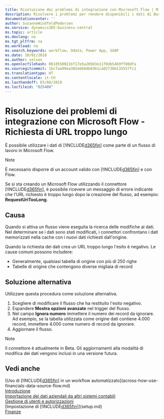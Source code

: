 ```yaml
---
title: Risoluzione dei problemi di integrazione con Microsoft Flow | Microsoft Docs
description: Risolvere i problemi per rendere disponibili i dati di Business Central come origine dati e specificare un URL OData dei service Web per creare un workflow automatizzato.
documentationcenter: ''
author: SusanneWindfeldPedersen
ms.service: dynamics365-business-central
ms.topic: article
ms.devlang: na
ms.tgt_pltfrm: na
ms.workload: na
ms.search.keywords: workflow, Odata, Power App, SOAP
ms.date: 10/01/2018
ms.author: solsen
ms.openlocfilehash: 0818550021bf17e5a269d3e11f8db54b9ff80dfa
ms.sourcegitcommit: 1bcfaa99ea302e6b84b8361ca02730b135557fc1
ms.translationtype: HT
ms.contentlocale: it-CH
ms.lasthandoff: 03/08/2019
ms.locfileid: "825408"
---
```

# <a name="troubleshooting-integration-with-microsoft-flow---request-url-too-long"></a>Risoluzione dei problemi di integrazione con Microsoft Flow - Richiesta di URL troppo lungo
È possibile utilizzare i dati di [!INCLUDE[d365fin](includes/d365fin_md.md)] come parte di un flusso di lavoro in Microsoft Flow.  

> [!NOTE]  
>   È necessario disporre di un account valido con [!INCLUDE[d365fin](includes/d365fin_md.md)] e con Flow.  

Se si sta creando un Microsoft Flow utilizzando il connettore [!INCLUDE[d365fin](includes/d365fin_md.md)], è possibile ricevere un messaggio di errore indicante che l'URL richiesto è troppo lungo dopo la creazione del flusso, ad esempio: **RequestUriTooLong**.

## <a name="cause"></a>Causa
Quando si attiva un flusso viene eseguita la ricerca delle modifiche ai dati. Nel determinare se i dati sono stati modificati, i connettori confrontano i dati memorizzati nella cache con i nuovi dati richiesti dall'origine.  

Quando la richiesta dei dati crea un URL troppo lungo l'esito è negativo. Le cause comuni possono includere:
- Generalmente, qualsiasi tabella di origine con più di 250 righe
- Tabelle di origine che contengono diverse migliaia di record

## <a name="workaround"></a>Soluzione alternativa
Utilizzare questa procedura come soluzione alternativa.
1. Scegliere di modificare il flusso che ha restituito l'esito negativo.
2. Espandere **Mostra opzioni avanzate** nel trigger del flusso.
3. Nel campo **Ignora numero** immettere il numero dei record da ignorare.  
Ad esempio, se la tabella utilizzata come origine dati contiene 4.000 record, immettere 4.000 come numero di record da ignorare.
4. Aggiornare il flusso.

> [!NOTE]  
> Il connettore è attualmente in Beta. Gli aggiornamenti alla modalità di modifica dei dati vengono inclusi in una versione futura.


## <a name="see-also"></a>Vedi anche
[Uso di [!INCLUDE[d365fin](includes/d365fin_md.md)] in un workflow automatizzato](across-how-use-financials-data-source-flow.md)  
[Introduzione](product-get-started.md)  
[Importazione dei dati aziendali da altri sistemi contabili](across-import-data-configuration-packages.md)  
[Gestione di utenti e autorizzazioni](ui-how-users-permissions.md)    
[Impostazione di [!INCLUDE[d365fin](includes/d365fin_md.md)]](setup.md)  
[Finanze](finance.md)  
